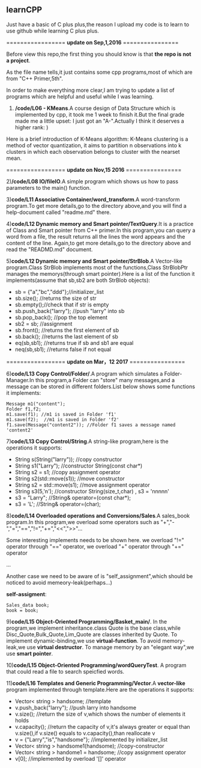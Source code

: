 ## learnCPP


Just have a basic of C plus plus,the reason I upload my code is to learn to use github while learning C plus plus. 


================= **update on Sep,1,2016** ================

Before view this repo,the first thing you should know is that **the repo is not a project**.

As the file name tells,it just contains some cpp programs,most of which are from "C++ Primer,5th".

In order to make everything more clear,I am trying to update a list of programs which  are helpful and useful while I was learning.   


1) **/code/L06 - KMeans**.A course design of Data Structure which is implemented by cpp, it took me 1 week to finish it.But the final grade made me a little upset: I just got an "A-".Actually I think it deserves a higher rank: )

Here is a brief introduction of K-Means algorithm: K-Means clustering is a method of vector quantization, it aims to partition n observations into k clusters in which each observation belongs to cluster with the nearset mean.

================= **update on Nov,15 2016** ================

2)**/code/L08 IO/fileIO**.A simple program which shows us how to pass parameters to the main() function.

3)**code/L11 Associative Container/word_transform**.A word-transform program.To get more details,go to the directory above,and you will find a help-document called "readme.md" there.

4)**code/L12 Dynamic memory and Smart pointer/TextQuery**.It is a practice of Class and Smart pointer from C++ primer.In this program,you can query a word from a file, the result returns all the lines the word appears and the content of the line.
Again,to get more details,go to the directory above and read the "READMD.md" document.

5)**code/L12 Dynamic memory and Smart pointer/StrBlob**.A Vector-like program.Class StrBlob implements most of the functions,Class StrBlobPtr manages the memorys(through smart pointer).Here is a list of the function it implements(assume that sb,sb2 are both StrBlob objects):

- sb = {"a","bc","ddd"};//initializer_list
- sb.size(); //returns the size of str
- sb.empty();//check that if str is empty
- sb.push_back("larry"); //push "larry" into sb
- sb.pop_back(); //pop the top element
- sb2 = sb; //assignment
- sb.front(); //returns the first element of sb
- sb.back();  //returns the last element of sb
- eq(sb,sb1); //returns true if sb and sb1 are equal
- neq(sb,sb1);  //returns false if not equal

================= **update on Mar，12 2017** ================

6)**code/L13 Copy Control/Folder/**.A program which simulates a Folder-Manager.In this program,a Folder can "store" many messages,and a message can be stored in different folders.List below shows some functions it implements:
```
Message m1("content");
Folder f1,f2;
m1.save(f1); //m1 is saved in Folder 'f1'
m1.save(f2);  //m1 is saved in Folder 'f2'
f1.save(Message("content2")); //Folder f1 saves a message named 'content2'
```
7)**code/L13 Copy Control/String**.A string-like program,here is the operations it supports:
- String s(String("larry"));  //copy constructor
- String s1("Larry"); //constructor String(const char*)
- String s2 = s1;   //copy assignment operator
- String s2(std::move(s1)); //move constructor
- String s2 = std::move(s1);  //move assignment operator
- String s3(5,'n');  //constructor String(size_t,char) , s3 = 'nnnnn'
- s3 = "Larry"; //String& operator=(const char*);
- s3 = 'L'; //String& operator=(char);

8)**code/L14 Overloaded operations and Conversions/Sales**.A sales_book program.In this program,we overload some operators such as "+","-","=","==","!=","+=","<<",">>"...

Some interesting implements needs to be shown here.
we overload "!=" operator through "==" operator,
we overload "+" operator through "+=" operator

...

Another case we need to be aware of is "self_assignment",which should be noticed to avoid memeory-leak(perhaps...)

**self-assigment**:
```
Sales_data book;
book = book;
```

9)**code/L15 Object-Oriented Programming/Basket_main/**.
In the program,we implement inheritance.class Quote is the base class,while Disc_Quote,Bulk_Quote,Lim_Quote are classes inherited by Quote.
To implement dynamic-binding,we use **virtual-function**.
To avoid memory-leak,we use **virtual destructor**.
To manage memory by an "elegant way",we use **smart pointer**.

10)**code/L15 Object-Oriented Programming/wordQueryTest**. A program that could read a file to search speicfied words.

11)**code/L16 Templates and Generic Programming/Vector**.A **vector-like** program implemented through template.Here are the operations it supports:
- Vector< string > handsome; //template
- v.push_back("larry"); //push larry into handsome
- v.size();   //return the size of v,which shows the number of elements it holds 
- v.capacity(); //return the capacity of v,it's always greater or equal than v.size(),if v.size() equals to v.capacity(),than reallocate v
- v = {"Larry","is","handsome"};  //implemented by initializer_list
- Vector< string > handsome1(handsome);  //copy-constructor
- Vector< string > handome1 = handsome;  //copy assignment operator
- v[0];   //implemented by overload '[]' operator
 

